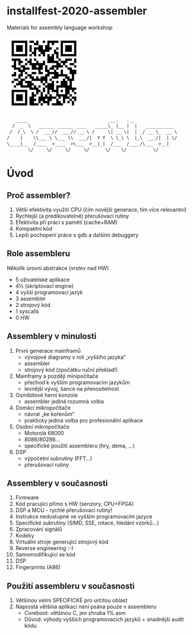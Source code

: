 # installfest-2020-assembler
Materials for assembly language workshop

![link](link.png "Link to repository")

```
   _____                              ___.   .__                
  /  _  \   ______ ______ ____   _____\_ |__ |  |   ___________ 
 /  /_\  \ /  ___//  ___// __ \ /     \| __ \|  | _/ __ \_  __ \
/    |    \\___ \ \___ \\  ___/|  Y Y  \ \_\ \  |_\  ___/|  | \/
\____|__  /____  >____  >\___  >__|_|  /___  /____/\___  >__|   
        \/     \/     \/     \/      \/    \/          \/       
```

# Úvod

## Proč assembler?

1. Větší efektivita využití CPU (čím novější generace, tím více relevantní)
2. Rychlejší (a predikovatelné) přerušovací rutiny
3. Efektivita při práci s pamětí (cache+RAM)
4. Kompaktní kód
5. Lepší pochopení práce s gdb a dalšími debuggery

## Role assembleru
Několik úrovní abstrakce (vrstev nad HW)
- 5   uživatelské aplikace
- 4½  (skriptovací engine)
- 4   vyšší programovací jazyk
- 3   assembler
- 2   strojový kód
- 1   syscalls
- 0   HW

## Assemblery v minulosti
1. První generace mainframů
    - vývojové diagramy v roli „vyššího jazyka“
    - assembler
    - strojový kód (zpočátku ruční překlad!)
1. Mainframy a později minipočítače
    - přechod k vyšším programovacím jazykům
    - levnější vývoj, šance na přenositelnost
1. Osmibitové herní konzole
    - assembler jediná rozumná volba
1. Domácí mikropočítače
    - návrat „ke kořenům“
    - prakticky jediná volba pro profesionální aplikace
1. Osobní mikropočítače
    - Motorola 68000
    - 8086/80286...
    - specifické použití assembleru (hry, dema, ...)
1. DSP
    - výpočetní subrutiny (FFT...)
    - přerušovací rutiny

## Assemblery v současnosti
1. Firmware
1. Kód pracující přímo s HW (senzory, CPU+FPGA)
1. DSP a MCU - rychlé přerušovací rutiny!
1. Instrukce nedostupné ve vyšším programovacím jazyce
1. Specifické subrutiny (SIMD, SSE, rotace, hledání vzorků...)
1. Zpracování signálů
1. Kodeky
1. Virtuální stroje generující strojový kód
1. Reverse engineering :-)
1. Samomodifikující se kód
1. DSP
1. Fingerprints (A86)

## Použití assembleru v současnosti
1. Většinou velmi SPECIFICKÉ pro určitou oblast
1. Naprostá většina aplikací není psána pouze v assembleru
   - Coreboot: většinou C, jen zhruba 1% asm
   - Důvod: výhody vyšších programovacích jazyků + snadnější audit kódu
